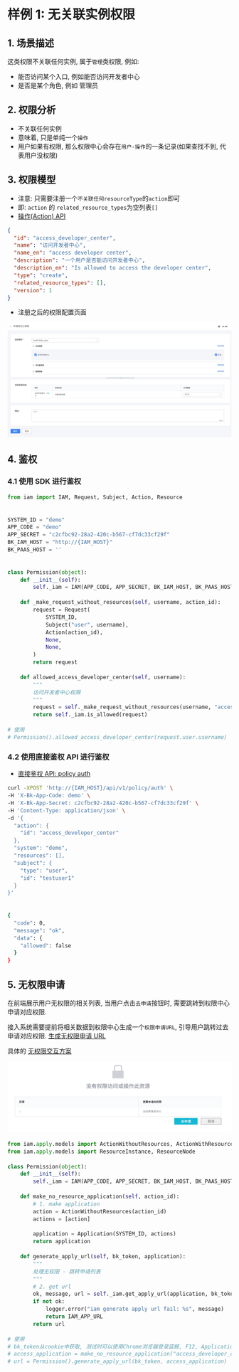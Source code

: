 # 样例 1: 无关联实例权限

## 1. 场景描述

这类权限不关联任何实例, 属于`管理`类权限, 例如: 
- 能否访问某个入口, 例如能否访问开发者中心
- 是否是某个角色, 例如 管理员

## 2. 权限分析

- 不关联任何实例
- 意味着,  只是单纯一个`操作`
- 用户如果有权限, 那么权限中心会存在`用户-操作`的一条记录(如果查找不到, 代表用户没权限)

## 3. 权限模型

- 注意: 只需要注册一个`不关联任何resourceType`的`action`即可
- 即: `action` 的 `related_resource_types`为空列表`[]`
- [操作(Action) API](../../Reference/API/02-Model/13-Action.md)

```json
{
  "id": "access_developer_center",
  "name": "访问开发者中心",
  "name_en": "access developer center",
  "description": "一个用户是否能访问开发者中心",
  "description_en": "Is allowed to access the developer center",
  "type": "create",
  "related_resource_types": [],
  "version": 1
}
```

- 注册之后的权限配置页面

![-w2021](../../assets/HowTo/Examples/01_01.jpg)

## 4. 鉴权

### 4.1 使用 SDK 进行鉴权

```python
from iam import IAM, Request, Subject, Action, Resource


SYSTEM_ID = "demo"
APP_CODE = "demo"
APP_SECRET = "c2cfbc92-28a2-420c-b567-cf7dc33cf29f"
BK_IAM_HOST = "http://{IAM_HOST}"
BK_PAAS_HOST = ''


class Permission(object):
    def __init__(self):
        self._iam = IAM(APP_CODE, APP_SECRET, BK_IAM_HOST, BK_PAAS_HOST)

    def _make_request_without_resources(self, username, action_id):
        request = Request(
            SYSTEM_ID,
            Subject("user", username),
            Action(action_id),
            None,
            None,
        )
        return request

    def allowed_access_developer_center(self, username):
        """
        访问开发者中心权限
        """
        request = self._make_request_without_resources(username, "access_developer_center")
        return self._iam.is_allowed(request)

# 使用
# Permission().allowed_access_developer_center(request.user.username)
```

### 4.2 使用直接鉴权 API 进行鉴权

- [直接鉴权 API: policy auth](../../Reference/API/04-Auth/02-DirectAPI.md)

```bash
curl -XPOST 'http://{IAM_HOST}/api/v1/policy/auth' \
-H 'X-Bk-App-Code: demo' \
-H 'X-Bk-App-Secret: c2cfbc92-28a2-420c-b567-cf7dc33cf29f' \
-H 'Content-Type: application/json' \
-d '{
  "action": {
    "id": "access_developer_center"
  },
  "system": "demo",
  "resources": [],
  "subject": {
    "type": "user",
    "id": "testuser1"
  }
}'


{
  "code": 0,
  "message": "ok",
  "data": {
    "allowed": false
  }
}
```

## 5. 无权限申请

在前端展示用户无权限的相关列表, 当用户点击`去申请`按钮时, 需要跳转到权限中心申请对应权限.

接入系统需要提前将相关数据到权限中心生成一个`权限申请URL`, 引导用户跳转过去申请对应权限. [生成无权限申请 URL](../../Reference/API/05-Application/01-GenerateURL.md)

具体的 [无权限交互方案](../NoPermissionApply.md)


![](../../assets/HowTo/Examples/01_02.jpg)

```python
from iam.apply.models import ActionWithoutResources, ActionWithResources, Application, RelatedResourceType
from iam.apply.models import ResourceInstance, ResourceNode

class Permission(object):
    def __init__(self):
        self._iam = IAM(APP_CODE, APP_SECRET, BK_IAM_HOST, BK_PAAS_HOST)

    def make_no_resource_application(self, action_id):
        # 1. make application
        action = ActionWithoutResources(action_id)
        actions = [action]

        application = Application(SYSTEM_ID, actions)
        return application

    def generate_apply_url(self, bk_token, application):
        """
        处理无权限 - 跳转申请列表
        """
        # 2. get url
        ok, message, url = self._iam.get_apply_url(application, bk_token)
        if not ok:
            logger.error("iam generate apply url fail: %s", message)
            return IAM_APP_URL
        return url
        
# 使用        
# bk_token从cookie中获取, 测试时可以使用Chrome浏览器登录蓝鲸, F12, Application-Storage-Coolies复制bk_token
# access_application = make_no_resource_application("access_developer_center")
# url = Permission().generate_apply_url(bk_token, access_application)
```